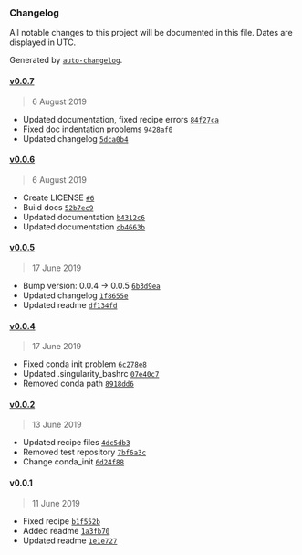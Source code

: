 ### Changelog

All notable changes to this project will be documented in this file. Dates are displayed in UTC.

Generated by [`auto-changelog`](https://github.com/CookPete/auto-changelog).

#### [v0.0.7](https://github.com/rickstaa/deep_robotics_singularity_recipes/compare/v0.0.6...v0.0.7)

> 6 August 2019

- Updated documentation, fixed recipe errors [`84f27ca`](https://github.com/rickstaa/deep_robotics_singularity_recipes/commit/84f27caa14419e66177ab91f4dd385e039935736)
- Fixed doc indentation problems [`9428af0`](https://github.com/rickstaa/deep_robotics_singularity_recipes/commit/9428af0f4350a5aba8b3e3c05a54f7c9db2fe18a)
- Updated changelog [`5dca0b4`](https://github.com/rickstaa/deep_robotics_singularity_recipes/commit/5dca0b4ca38026f0e869590096b20db5984adc8e)

#### [v0.0.6](https://github.com/rickstaa/deep_robotics_singularity_recipes/compare/v0.0.5...v0.0.6)

> 6 August 2019

- Create LICENSE [`#6`](https://github.com/rickstaa/deep_robotics_singularity_recipes/pull/6)
- Build docs [`52b7ec9`](https://github.com/rickstaa/deep_robotics_singularity_recipes/commit/52b7ec94eb5eab578abd9e75c0c5585954324f3d)
- Updated documentation [`b4312c6`](https://github.com/rickstaa/deep_robotics_singularity_recipes/commit/b4312c6147744a66d954d672995d31bb429930ef)
- Updated documentation [`cb4663b`](https://github.com/rickstaa/deep_robotics_singularity_recipes/commit/cb4663b7659e425d1be4140095e5bc300e3344ca)

#### [v0.0.5](https://github.com/rickstaa/deep_robotics_singularity_recipes/compare/v0.0.4...v0.0.5)

> 17 June 2019

- Bump version: 0.0.4 → 0.0.5 [`6b3d9ea`](https://github.com/rickstaa/deep_robotics_singularity_recipes/commit/6b3d9ea064067b8ddb05ffe18170c543ab7c6e41)
- Updated changelog [`1f8655e`](https://github.com/rickstaa/deep_robotics_singularity_recipes/commit/1f8655e41eab50a7b8bfd354b9b551ca8ba99cf8)
- Updated readme [`df134fd`](https://github.com/rickstaa/deep_robotics_singularity_recipes/commit/df134fdd2ca3e5337a98ac404c28b2cd81ea8b46)

#### [v0.0.4](https://github.com/rickstaa/deep_robotics_singularity_recipes/compare/v0.0.2...v0.0.4)

> 17 June 2019

- Fixed conda init problem [`6c278e8`](https://github.com/rickstaa/deep_robotics_singularity_recipes/commit/6c278e891c78472a65c0fb5f7d1fb71edb2d2729)
- Updated .singularity_bashrc [`07e40c7`](https://github.com/rickstaa/deep_robotics_singularity_recipes/commit/07e40c7cff023c07a16ac5ab2d340d2f27e0566f)
- Removed conda path [`8918dd6`](https://github.com/rickstaa/deep_robotics_singularity_recipes/commit/8918dd6c8f585a8a8003a10bb45e578615818d37)

#### [v0.0.2](https://github.com/rickstaa/deep_robotics_singularity_recipes/compare/v0.0.1...v0.0.2)

> 13 June 2019

- Updated recipe files [`4dc5db3`](https://github.com/rickstaa/deep_robotics_singularity_recipes/commit/4dc5db30fc9c2743bc8212c0ab28a76699c6afc9)
- Removed test repository [`7bf6a3c`](https://github.com/rickstaa/deep_robotics_singularity_recipes/commit/7bf6a3cb6f2261dcc23c938f64a6fe70f450838f)
- Change conda_init [`6d24f88`](https://github.com/rickstaa/deep_robotics_singularity_recipes/commit/6d24f880e409475e81d7f062f229ec6aa93fc9a7)

#### v0.0.1

> 11 June 2019

- Fixed recipe [`b1f552b`](https://github.com/rickstaa/deep_robotics_singularity_recipes/commit/b1f552bc298329ef61610e14a1066cb624e467bf)
- Added readme [`1a3fb70`](https://github.com/rickstaa/deep_robotics_singularity_recipes/commit/1a3fb70bea8a5cc04e9c5837a0e5c7039f33f2f5)
- Updated readme [`1e1e727`](https://github.com/rickstaa/deep_robotics_singularity_recipes/commit/1e1e727196e8709f666c46c7486bd02b631c4638)

